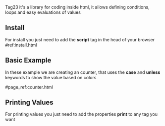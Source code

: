 
Tag23 it's a library for coding inside html, it allows defining conditions, loops and 
easy evaluations of values

## Install 
For install you just need to add the **script** tag in the head of your browser
#ref:install.html


## Basic Example
In these example we are creating an counter, that uses the **case** and **unless** keywords
to show the value based on colors

#page_ref:counter.html

## Printing Values 
For printing values you just need to add the properties **print** to any tag you want 